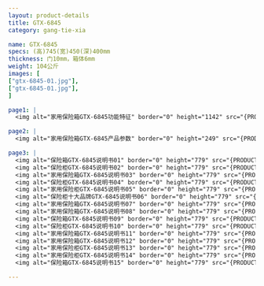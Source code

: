 ```yaml
---
layout: product-details
title: GTX-6845
category: gang-tie-xia

name: GTX-6845
specs: (高)745(宽)450(深)400mm
thickness: 门10mm，箱体6mm
weight: 104公斤
images: [
["gtx-6845-01.jpg"],
["gtx-6845-01.jpg"],
]

page1: |
  <img alt="家用保险箱GTX-6845功能特征" border="0" height="1142" src="{PRODUCT_IMAGES}products/gtx-gn.jpg" width="538" />

page2: |
  <img alt="家用保险箱GTX-6845产品参数" border="0" height="249" src="{PRODUCT_IMAGES}products/gtx-cpcs.jpg" width="538" />

page3: |
  <img alt="保险箱GTX-6845说明书01" border="0" height="779" src="{PRODUCT_IMAGES}products/gtx-sm01.jpg" width="528" /><br />
  <img alt="保险柜GTX-6845说明书02" border="0" height="779" src="{PRODUCT_IMAGES}products/gtx-sm02.jpg" width="528" /><br />
  <img alt="家用保险箱GTX-6845说明书03" border="0" height="779" src="{PRODUCT_IMAGES}products/gtx-sm03.jpg" width="528" /><br />
  <img alt="保险柜GTX-6845说明书04" border="0" height="779" src="{PRODUCT_IMAGES}products/gtx-sm04.jpg" width="528" /><br />
  <img alt="家用保险柜GTX-6845说明书05" border="0" height="779" src="{PRODUCT_IMAGES}products/gtx-sm05.jpg" width="528" /><br />
  <img alt="保险柜十大品牌GTX-6845说明书06" border="0" height="779" src="{PRODUCT_IMAGES}products/gtx-sm06.jpg" width="528" /><br />
  <img alt="家用保险箱GTX-6845说明书07" border="0" height="779" src="{PRODUCT_IMAGES}products/gtx-sm07.jpg" width="528" /><br />
  <img alt="家用保险箱GTX-6845说明书08" border="0" height="779" src="{PRODUCT_IMAGES}products/gtx-sm08.jpg" width="528" /><br />
  <img alt="保险箱GTX-6845说明书09" border="0" height="779" src="{PRODUCT_IMAGES}products/gtx-sm09.jpg" width="528" /><br />
  <img alt="保险柜GTX-6845说明书10" border="0" height="779" src="{PRODUCT_IMAGES}products/gtx-sm10.jpg" width="528" /><br />
  <img alt="家用保险箱GTX-6845说明书11" border="0" height="779" src="{PRODUCT_IMAGES}products/gtx-sm11.jpg" width="528" /><br />
  <img alt="家用保险箱GTX-6845说明书12" border="0" height="779" src="{PRODUCT_IMAGES}products/gtx-sm12.jpg" width="528" /><br />
  <img alt="家用保险柜GTX-6845说明书13" border="0" height="779" src="{PRODUCT_IMAGES}products/gtx-sm13.jpg" width="528" /><br />
  <img alt="家用保险柜GTX-6845说明书14" border="0" height="779" src="{PRODUCT_IMAGES}products/gtx-sm14.jpg" width="528" /><br />
  <img alt="保险箱GTX-6845说明书15" border="0" height="779" src="{PRODUCT_IMAGES}products/gtx-sm15.jpg" width="528" />

---
```

